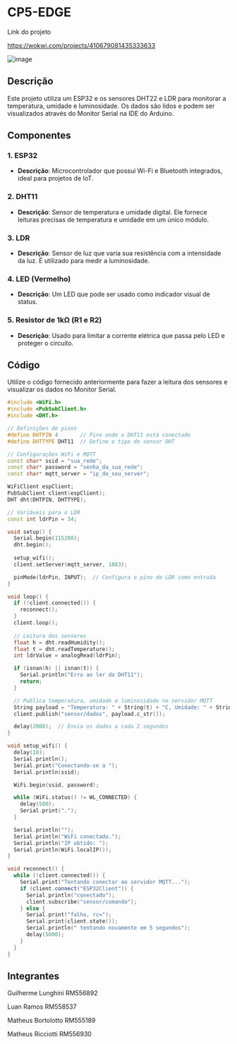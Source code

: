 # CP5-EDGE

Link do projeto

https://wokwi.com/projects/410679081435333633

![image](https://github.com/user-attachments/assets/ad44992a-fe0c-467d-a6d8-0af709d91d0c)


## Descrição

Este projeto utiliza um ESP32 e os sensores DHT22 e LDR para monitorar a temperatura, umidade e luminosidade. Os dados são lidos e podem ser visualizados através do Monitor Serial na IDE do Arduino.

## Componentes

### 1. ESP32
- **Descrição**: Microcontrolador que possui Wi-Fi e Bluetooth integrados, ideal para projetos de IoT.

### 2. DHT11
- **Descrição**: Sensor de temperatura e umidade digital. Ele fornece leituras precisas de temperatura e umidade em um único módulo.

### 3. LDR
- **Descrição**: Sensor de luz que varia sua resistência com a intensidade da luz. É utilizado para medir a luminosidade.

### 4. LED (Vermelho)
- **Descrição**: Um LED que pode ser usado como indicador visual de status.

### 5. Resistor de 1kΩ (R1 e R2)
- **Descrição**: Usado para limitar a corrente elétrica que passa pelo LED e proteger o circuito.

## Código

Utilize o código fornecido anteriormente para fazer a leitura dos sensores e visualizar os dados no Monitor Serial.

```cpp
#include <WiFi.h>
#include <PubSubClient.h>
#include <DHT.h>

// Definições de pinos
#define DHTPIN 4       // Pino onde o DHT11 está conectado
#define DHTTYPE DHT11  // Define o tipo do sensor DHT

// Configurações WiFi e MQTT
const char* ssid = "sua_rede";
const char* password = "senha_da_sua_rede";
const char* mqtt_server = "ip_do_seu_server";

WiFiClient espClient;
PubSubClient client(espClient);
DHT dht(DHTPIN, DHTTYPE);

// Variáveis para o LDR
const int ldrPin = 34;

void setup() {
  Serial.begin(115200);
  dht.begin();
  
  setup_wifi();
  client.setServer(mqtt_server, 1883);

  pinMode(ldrPin, INPUT);  // Configura o pino do LDR como entrada
}

void loop() {
  if (!client.connected()) {
    reconnect();
  }
  client.loop();
  
  // Leitura dos sensores
  float h = dht.readHumidity();
  float t = dht.readTemperature();
  int ldrValue = analogRead(ldrPin);

  if (isnan(h) || isnan(t)) {
    Serial.println("Erro ao ler do DHT11");
    return;
  }

  // Publica temperatura, umidade e luminosidade no servidor MQTT
  String payload = "Temperatura: " + String(t) + "C, Umidade: " + String(h) + "%, Luminosidade: " + String(ldrValue);
  client.publish("sensor/dados", payload.c_str());

  delay(2000);  // Envia os dados a cada 2 segundos
}

void setup_wifi() {
  delay(10);
  Serial.println();
  Serial.print("Conectando-se a ");
  Serial.println(ssid);

  WiFi.begin(ssid, password);

  while (WiFi.status() != WL_CONNECTED) {
    delay(500);
    Serial.print(".");
  }

  Serial.println("");
  Serial.println("WiFi conectado.");
  Serial.println("IP obtido: ");
  Serial.println(WiFi.localIP());
}

void reconnect() {
  while (!client.connected()) {
    Serial.print("Tentando conectar ao servidor MQTT...");
    if (client.connect("ESP32Client")) {
      Serial.println("conectado");
      client.subscribe("sensor/comando");
    } else {
      Serial.print("falha, rc=");
      Serial.print(client.state());
      Serial.println(" tentando novamente em 5 segundos");
      delay(5000);
    }
  }
}
```
## Integrantes

Guilherme Lunghini RM556892

Luan Ramos RM558537

Matheus Bortolotto RM555189

Matheus Ricciotti RM556930


